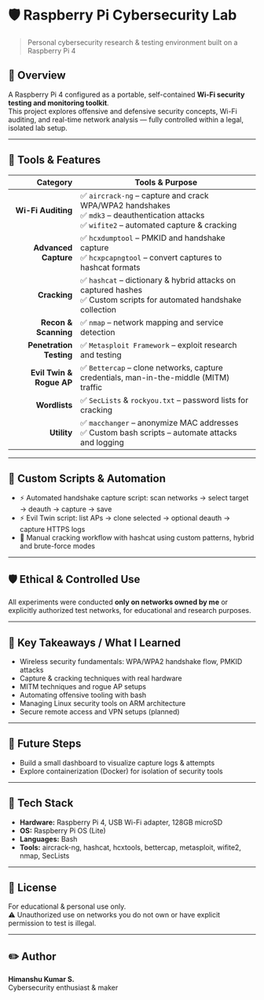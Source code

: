 # 🛡️ Raspberry Pi Cybersecurity Lab

> Personal cybersecurity research & testing environment built on a Raspberry Pi 4

## 📌 Overview
A Raspberry Pi 4 configured as a portable, self-contained **Wi-Fi security testing and monitoring toolkit**.  
This project explores offensive and defensive security concepts, Wi-Fi auditing, and real-time network analysis — fully controlled within a legal, isolated lab setup.

---

## 🧰 Tools & Features

| Category                   | Tools & Purpose                                                                                             |
|---------------------------:|-------------------------------------------------------------------------------------------------------------|
| **Wi-Fi Auditing**        | ✅ `aircrack-ng` – capture and crack WPA/WPA2 handshakes<br>✅ `mdk3` – deauthentication attacks<br>✅ `wifite2` – automated capture & cracking |
| **Advanced Capture**      | ✅ `hcxdumptool` – PMKID and handshake capture<br>✅ `hcxpcapngtool` – convert captures to hashcat formats |
| **Cracking**              | ✅ `hashcat` – dictionary & hybrid attacks on captured hashes<br>✅ Custom scripts for automated handshake collection |
| **Recon & Scanning**      | ✅ `nmap` – network mapping and service detection |
| **Penetration Testing**   | ✅ `Metasploit Framework` – exploit research and testing |
| **Evil Twin & Rogue AP**  | ✅ `Bettercap` – clone networks, capture credentials, man-in-the-middle (MITM) traffic |
| **Wordlists**             | ✅ `SecLists` & `rockyou.txt` – password lists for cracking |
| **Utility**               | ✅ `macchanger` – anonymize MAC addresses<br>✅ Custom bash scripts – automate attacks and logging |

---

## 🔧 Custom Scripts & Automation
- ⚡ Automated handshake capture script: scan networks → select target → deauth → capture → save
- ⚡ Evil Twin script: list APs → clone selected → optional deauth → capture HTTPS logs
- 🧪 Manual cracking workflow with hashcat using custom patterns, hybrid and brute-force modes

---

## 🛡️ Ethical & Controlled Use
All experiments were conducted **only on networks owned by me** or explicitly authorized test networks, for educational and research purposes.

---

## 🌟 Key Takeaways / What I Learned
- Wireless security fundamentals: WPA/WPA2 handshake flow, PMKID attacks
- Capture & cracking techniques with real hardware
- MITM techniques and rogue AP setups
- Automating offensive tooling with bash
- Managing Linux security tools on ARM architecture
- Secure remote access and VPN setups (planned)

---

## 🚀 Future Steps
- Build a small dashboard to visualize capture logs & attempts
- Explore containerization (Docker) for isolation of security tools

---

## 📂 Tech Stack
- **Hardware:** Raspberry Pi 4, USB Wi-Fi adapter, 128GB microSD
- **OS:** Raspberry Pi OS (Lite)
- **Languages:** Bash
- **Tools:** aircrack-ng, hashcat, hcxtools, bettercap, metasploit, wifite2, nmap, SecLists

---

## 📄 License
For educational & personal use only.  
⚠ Unauthorized use on networks you do not own or have explicit permission to test is illegal.

---

## ✏️ Author
**Himanshu Kumar S.**  
Cybersecurity enthusiast & maker
